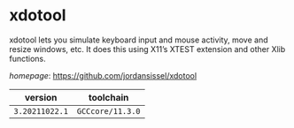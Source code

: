 # xdotool

xdotool lets you simulate keyboard input and mouse activity, move and resize windows, etc.  It does this using X11’s XTEST extension and other Xlib functions.

*homepage*: <https://github.com/jordansissel/xdotool>

version | toolchain
--------|----------
``3.20211022.1`` | ``GCCcore/11.3.0``
